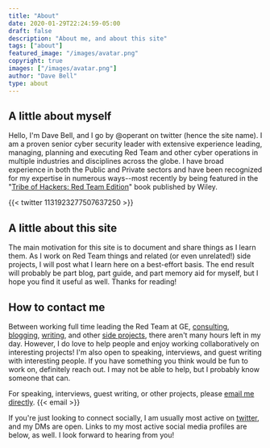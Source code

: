 ```yaml
---
title: "About"
date: 2020-01-29T22:24:59-05:00
draft: false
description: "About me, and about this site"
tags: ["about"]
featured_image: "/images/avatar.png"
copyright: true
images: ["/images/avatar.png"]
author: "Dave Bell"
type: about
---
```

## A little about myself

Hello, I'm Dave Bell, and I go by @operant on twitter (hence the site name). I am a proven senior cyber security leader with extensive experience leading, managing, planning and executing Red Team and other cyber operations in multiple industries and disciplines across the globe. I have broad experience in both the Public and Private sectors and have been recognized for my expertise in numerous ways--most recently by being featured in the "[Tribe of Hackers: Red Team Edition](/toh/)" book published by Wiley.

{{< twitter 1131923277507637250 >}}

## A little about this site

The main motivation for this site is to document and share things as I learn them. As I work on Red Team things and related (or even unrelated!) side projects, I will post what I learn here on a best-effort basis. The end result will probably be part blog, part guide, and part memory aid for myself, but I hope you find it useful as well. Thanks for reading!

## How to contact me

Between working full time leading the Red Team at GE, [consulting](https://www.operantsecurity.io), [blogging](/posts/), [writing](/toh/), and other [side projects](http://cloudscience.io), there aren't many hours left in my day. However, I do love to help people and enjoy working collaboratively on interesting projects! I'm also open to speaking, interviews, and guest writing with interesting people. If you have something you think would be fun to work on, definitely reach out. I may not be able to help, but I probably know someone that can.

For speaking, interviews, guest writing, or other projects, please [email me directly](mailto:collab@operant.io). {{< email >}}

If you're just looking to connect socially, I am usually most active on [twitter](https://twitter.com/operant), and my DMs are open. Links to my most active social media profiles are below, as well. I look forward to hearing from you!
